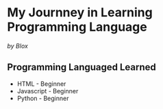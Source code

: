 # My Journney in Learning Programming Language
*by Blox*


## Programming Languaged Learned 

* HTML - Beginner
* Javascript - Beginner
* Python - Beginner
